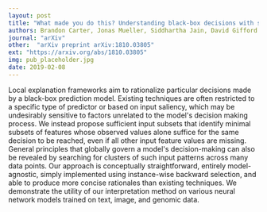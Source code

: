 ```yaml
---
layout: post
title: "What made you do this? Understanding black-box decisions with sufficient input subsets"
authors: Brandon Carter, Jonas Mueller, Siddhartha Jain, David Gifford
journal: "arXiv"
other:  "arXiv preprint arXiv:1810.03805"
ext: "https://arxiv.org/abs/1810.03805"
img: pub_placeholder.jpg
date: 2019-02-08
---
```


Local explanation frameworks aim to rationalize particular decisions made by a black-box prediction model. Existing techniques are often restricted to a specific type of predictor or based on input saliency, which may be undesirably sensitive to factors unrelated to the model's decision making process. We instead propose sufficient input subsets that identify minimal subsets of features whose observed values alone suffice for the same decision to be reached, even if all other input feature values are missing. General principles that globally govern a model's decision-making can also be revealed by searching for clusters of such input patterns across many data points. Our approach is conceptually straightforward, entirely model-agnostic, simply implemented using instance-wise backward selection, and able to produce more concise rationales than existing techniques. We demonstrate the utility of our interpretation method on various neural network models trained on text, image, and genomic data.
